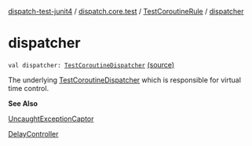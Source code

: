 [dispatch-test-junit4](../../index.md) / [dispatch.core.test](../index.md) / [TestCoroutineRule](index.md) / [dispatcher](./dispatcher.md)

# dispatcher

`val dispatcher: `[`TestCoroutineDispatcher`](https://kotlin.github.io/kotlinx.coroutines/kotlinx-coroutines-test/kotlinx.coroutines.test/-test-coroutine-dispatcher/index.html) [(source)](https://github.com/RBusarow/Dispatch/tree/master/dispatch-test-junit4/src/main/java/dispatch/core/test/TestCoroutineRule.kt#L68)

The underlying [TestCoroutineDispatcher](https://kotlin.github.io/kotlinx.coroutines/kotlinx-coroutines-test/kotlinx.coroutines.test/-test-coroutine-dispatcher/index.html) which is responsible for virtual time control.

**See Also**

[UncaughtExceptionCaptor](https://kotlin.github.io/kotlinx.coroutines/kotlinx-coroutines-test/kotlinx.coroutines.test/-uncaught-exception-captor/index.html)

[DelayController](https://kotlin.github.io/kotlinx.coroutines/kotlinx-coroutines-test/kotlinx.coroutines.test/-delay-controller/index.html)

